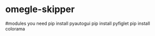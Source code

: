 # omegle-skipper

#modules you need
pip install pyautogui
pip install pyfiglet
pip install colorama
